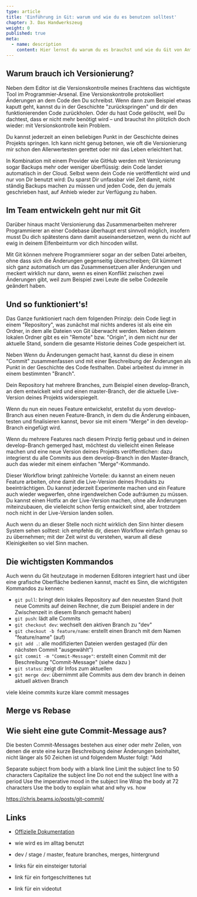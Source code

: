```yaml
---
type: article
title: 'Einführung in Git: warum und wie du es benutzen solltest'
chapter: 3. Das Handwerkszeug
weight: 0
published: true
meta:
  - name: description
    content: Hier lernst du warum du es brauchst und wie du Git von Anfang an wie ein Profi benutzt.
---
```


## Warum brauch ich Versionierung?

Neben dem Editor ist die Versionskontrolle meines Erachtens das wichtigste Tool im Programmier-Arsenal. Eine Versionskontrolle protokolliert Änderungen an dem Code den Du schreibst. Wenn dann zum Beispiel etwas kaputt geht, kannst du in der Geschichte "zurückspringen" und dir den funktionierenden Code zurückholen. Oder du hast Code gelöscht, weil Du dachtest, dass er nicht mehr benötigt wird – und brauchst ihn plötzlich doch wieder: mit Versionskontrolle kein Problem.

Du kannst jederzeit an einen beliebigen Punkt in der Geschichte deines Projekts springen. Ich kann nicht genug betonen, wie oft die Versionierung mir schon den Allerwertesten gerettet oder mir das Leben erleichtert hat.

In Kombination mit einem Provider wie GitHub werden mit Versionierung sogar Backups mehr oder weniger überflüssig: dein Code landet automatisch in der Cloud. Selbst wenn dein Code nie veröffentlicht wird und nur von Dir benutzt wird: Du sparst Dir unfassbar viel Zeit damit, nicht ständig Backups machen zu müssen und jeden Code, den du jemals geschrieben hast, auf Anhieb wieder zur Verfügung zu haben.

## Im Team entwickeln geht nur mit Git

Darüber hinaus macht Versionierung das Zusammenarbeiten mehrerer Programmierer an einer Codebase überhaupt erst sinnvoll möglich, insofern musst Du dich spätestens dann damit auseinandersetzen, wenn du nicht auf ewig in deinem Elfenbeinturm vor dich hincoden willst.

Mit Git können mehrere Programmierer sogar an der selben Datei arbeiten, ohne dass sich die Änderungen gegenseitig überschreiben; Git kümmert sich ganz automatisch um das Zusammensetzuen aller Änderungen und meckert wirklich nur dann, wenn es einen Konflikt zwischen zwei Änderungen gibt, weil zum Beispiel zwei Leute die selbe Codezeile geändert haben.

## Und so funktioniert's!

Das Ganze funktioniert nach dem folgenden Prinzip: dein Code liegt in einem "Repository", was zunächst mal nichts anderes ist als eine ein Ordner, in dem alle Dateien von Git überwacht werden. Neben deinem lokalen Ordner gibt es ein "Remote" bzw. "Origin", in dem nicht nur der aktuelle Stand, sondern die gesamte Historie deines Code gespeichert ist.

Neben Wenn du Änderungen gemacht hast, kannst du diese in einem "Commit" zusammenfassen und mit einer Beschreibung der Änderungen als Punkt in der Geschichte des Code festhalten. Dabei arbeitest du immer in einem bestimmten "Branch".

Dein Repository hat mehrere Branches, zum Beispiel einen develop-Branch, an dem entwickelt wird und einen master-Branch, der die aktuelle Live-Version deines Projekts widerspiegelt.

Wenn du nun ein neues Feature entwickelst, erstellst du vom develop-Branch aus einen neuen Feature-Branch, in dem du die Änderung einbauen, testen und finalisieren kannst, bevor sie mit einem "Merge" in den develop-Branch eingefügt wird.

Wenn du mehrere Features nach diesem Prinzip fertig gebaut und in deinen develop-Branch gemerged hast, möchtest du vielleicht einen Release machen und eine neue Version deines Projekts veröffentlichen: dazu integrierst du alle Commits aus dem develop-Branch in den Master-Branch, auch das wieder mit einem einfachen "Merge"-Kommando.

Dieser Workflow bringt zahlreiche Vorteile: du kannst an einem neuen Feature arbeiten, ohne damit die Live-Version deines Produkts zu beeinträchtigen. Du kannst jederzeit Experimente machen und ein Feature auch wieder wegwerfen, ohne irgendwelchen Code aufräumen zu müssen. Du kannst einen Hotfix an der Live-Version machen, ohne alle Änderungen miteinzubauen, die vielleicht schon fertig entwickelt sind, aber trotzdem noch nicht in der Live-Version landen sollen.

Auch wenn du an dieser Stelle noch nicht wirklich den Sinn hinter diesem System sehen solltest: ich empfehle dir, diesen Workflow einfach genau so zu übernehmen; mit der Zeit wirst du verstehen, warum all diese Kleinigkeiten so viel Sinn machen.

## Die wichtigsten Kommandos

Auch wenn du Git heutzutage in modernen Editoren integriert hast und über eine grafische Oberfläche bedienen kannst, macht es Sinn, die wichtigsten Kommandos zu kennen:

- `git pull`: bringt dein lokales Repository auf den neuesten Stand (holt neue Commits auf deinen Rechner, die zum Beispiel andere in der Zwischenzeit in diesem Branch gemacht haben)
- `git push`: lädt alle Commits
- `git checkout dev`: wechselt den aktiven Branch zu "dev"
- `git checkout -b feature/name`: erstellt einen Branch mit dem Namen "feature/name" (auf)
- `git add .`: alle modifizierten Dateien werden gestaged (für den nächsten Commit "ausgewählt")
- `git commit -m "Commit-Message"`: erstellt einen Commit mit der Beschreibung "Commit-Message" (siehe dazu [](#))
- `git status`: zeigt dir Infos zum aktuellen
- `git merge dev`: übernimmt alle Commits aus dem dev branch in deinen aktuell aktiven Branch

viele kleine commits
kurze klare commit messages

## Merge vs Rebase

## Wie sieht eine gute Commit-Message aus?

Die besten Commit-Messages bestehen aus einer oder mehr Zeilen, von denen die erste eine kurze Beschreibung deiner Änderungen beinhaltet, nicht länger als 50 Zeichen ist und folgendem Muster folgt: "Add

Separate subject from body with a blank line
Limit the subject line to 50 characters
Capitalize the subject line
Do not end the subject line with a period
Use the imperative mood in the subject line
Wrap the body at 72 characters
Use the body to explain what and why vs. how

https://chris.beams.io/posts/git-commit/

## Links

- [Offizielle Dokumentation](https://git-scm.com/doc)

- wie wird es im alltag benutzt
- dev / stage / master, feature branches, merges, hintergrund
- links für ein einsteiger tutorial
- link für ein fortgeschrittenes tut
- link für ein videotut
